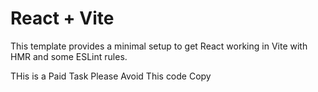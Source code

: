# React + Vite

This template provides a minimal setup to get React working in Vite with HMR and some ESLint rules.

THis is a Paid Task Please Avoid This code Copy

